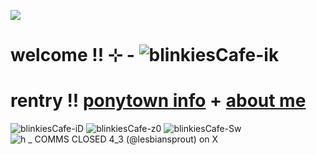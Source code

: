 ![](https://komarev.com/ghpvc/?username=litteryzu&color=641c41&style=for-the-badge&label=PROFILE+VIEWS) 

#  welcome !! ⊹ -  ![blinkiesCafe-ik](https://github.com/user-attachments/assets/3683360d-a7be-4ac7-92c3-a017fb1ecffc)


# rentry !!  [ponytown info](https://rentry.co/yxhpbenr)  +  [about me](https://rentry.co/iwkuoa5h)




![blinkiesCafe-iD](https://github.com/user-attachments/assets/d0891f7a-7475-4450-9687-c7d34cc70e2d)  ![blinkiesCafe-z0](https://github.com/user-attachments/assets/52a5be27-51bc-46c0-90fd-14d4fae3d05e)  ![blinkiesCafe-Sw](https://github.com/user-attachments/assets/506826cd-70fe-4b7d-ab35-81ef39a35e8c)
![h _ COMMS CLOSED 4_3 (@lesbiansprout) on X](https://github.com/user-attachments/assets/1be9a34b-1303-48d7-a955-a52342e8ac1a)














